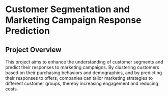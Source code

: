 # Customer Segmentation and Marketing Campaign Response Prediction
## Project Overview
This project aims to enhance the understanding of customer segments and predict their responses to marketing campaigns. By clustering customers based on their purchasing behaviors and demographics, and by predicting their responses to offers, companies can tailor marketing strategies to different customer groups, thereby increasing engagement and reducing costs.
